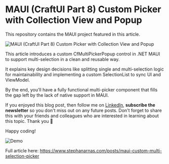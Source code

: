 # MAUI (CraftUI Part 8) Custom Picker with Collection View and Popup

This repository contains the MAUI project featured in this article.

![MAUI (CraftUI Part 8) Custom Picker with Collection View and Popup](https://www.stephanarnas.com/images/blog-09.jpg)

This article introduces a custom CfMultiPickerPopup control in .NET MAUI to support multi-selection in a clean and reusable way.

It explains key design decisions like splitting single and multi-selection logic for maintainability and implementing a custom SelectionList to sync UI and ViewModel.

By the end, you’ll have a fully functional multi-picker component that fills the gap left by the lack of native support in MAUI.

If you enjoyed this blog post, then follow me on <a href="https://www.linkedin.com/in/stephan-arnas" target="_blank">LinkedIn</a>, **subscribe the newsletter** so you don't miss out on any future posts. Don't forget to share this with your friends and colleagues who are interested in learning about this topic. Thank you 🥰

Happy coding!

![Demo](https://www.stephanarnas.com/images/posts/2025-07-14/04.gif)

Full article here:
https://www.stephanarnas.com/posts/maui-custom-multi-selection-picker